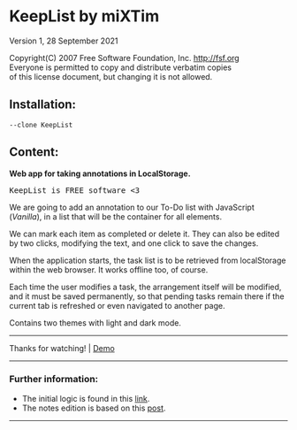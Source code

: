 
<h1>KeepList by miXTim</h1>
<p>Version 1, 28 September 2021</p>


<p>Copyright(C) 2007 Free Software Foundation, Inc. <a href="http://fsf.org/" target="blanck">http://fsf.org</a><br />
Everyone is permitted to copy and distribute verbatim copies<br />
 of this license document, but changing it is not allowed.</p>
 
<h2>Installation:</h2>

<code>--clone KeepList</code>

<h2>Content:</h2>

<strong>Web app for taking annotations in LocalStorage.</strong>

<pre>KeepList is FREE software <3</pre>


We are going to add an annotation to our To-Do list with JavaScript (*Vanilla*), in a list that will be the container for all elements.

We can mark each item as completed or delete it. They can also be edited by two clicks, modifying the text, and one click to save the changes.

When the application starts, the task list is to be retrieved from localStorage within the web browser. It works offline too, of course.

Each time the user modifies a task, the arrangement itself will be modified, and it must be saved permanently, so that pending tasks remain there if the current tab is refreshed or even navigated to another page.

Contains two themes with light and dark mode.

---

Thanks for watching! | [Demo](enlace-a-la-demo)

---

<h3>Further information:</h3>

- The initial logic is found in this [link](https://parzibyte.me/blog/2021/07/17/lista-tareas-pendientes-javascript).
- The notes edition is based on this [post](https://dev.to/gabriellend/how-to-make-your-to-do-list-editable-with-javascript-5119).

---
